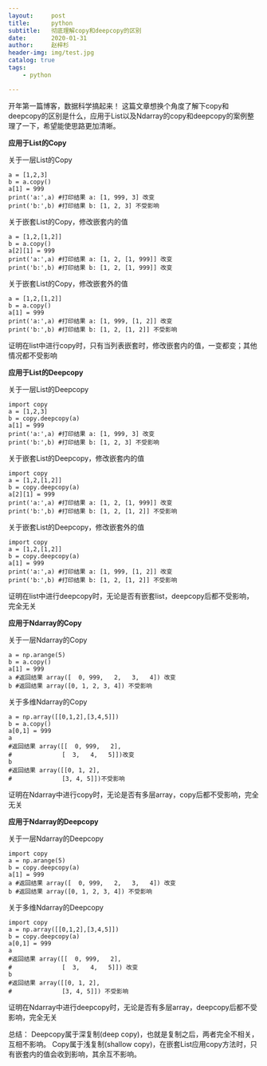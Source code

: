 ```yaml
---
layout:     post
title:      python
subtitle:   彻底理解copy和deepcopy的区别
date:       2020-01-31
author:     赵梓杉
header-img: img/test.jpg
catalog: true
tags:
    - python

---
```


开年第一篇博客，数据科学搞起来！
这篇文章想换个角度了解下copy和deepcopy的区别是什么，应用于List以及Ndarray的copy和deepcopy的案例整理了一下，希望能使思路更加清晰。


**应用于List的Copy**

关于一层List的Copy
```
a = [1,2,3]
b = a.copy()
a[1] = 999
print('a:',a) #打印结果 a: [1, 999, 3] 改变
print('b:',b) #打印结果 b: [1, 2, 3] 不受影响
```
关于嵌套List的Copy，修改嵌套内的值
```
a = [1,2,[1,2]]
b = a.copy()
a[2][1] = 999
print('a:',a) #打印结果 a: [1, 2, [1, 999]] 改变
print('b:',b) #打印结果 b: [1, 2, [1, 999]] 改变
```
关于嵌套List的Copy，修改嵌套外的值
```
a = [1,2,[1,2]]
b = a.copy()
a[1] = 999
print('a:',a) #打印结果 a: [1, 999, [1, 2]] 改变
print('b:',b) #打印结果 b: [1, 2, [1, 2]] 不受影响
```
证明在list中进行copy时，只有当列表嵌套时，修改嵌套内的值，一变都变；其他情况都不受影响

**应用于List的Deepcopy**

关于一层List的Deepcopy
```
import copy
a = [1,2,3]
b = copy.deepcopy(a)
a[1] = 999
print('a:',a) #打印结果 a: [1, 999, 3] 改变
print('b:',b) #打印结果 b: [1, 2, 3] 不受影响
```
关于嵌套List的Deepcopy，修改嵌套内的值
```
import copy
a = [1,2,[1,2]]
b = copy.deepcopy(a)
a[2][1] = 999
print('a:',a) #打印结果 a: [1, 2, [1, 999]] 改变
print('b:',b) #打印结果 b: [1, 2, [1, 2]] 不受影响
```
关于嵌套List的Deepcopy，修改嵌套外的值
```
import copy
a = [1,2,[1,2]]
b = copy.deepcopy(a)
a[1] = 999
print('a:',a) #打印结果 a: [1, 999, [1, 2]] 改变
print('b:',b) #打印结果 b: [1, 2, [1, 2]] 不受影响
```
证明在list中进行deepcopy时，无论是否有嵌套list，deepcopy后都不受影响，完全无关

**应用于Ndarray的Copy**

关于一层Ndarray的Copy
```
a = np.arange(5)
b = a.copy()
a[1] = 999
a #返回结果 array([  0, 999,   2,   3,   4]) 改变
b #返回结果 array([0, 1, 2, 3, 4]) 不受影响
```
关于多维Ndarray的Copy
```
a = np.array([[0,1,2],[3,4,5]])
b = a.copy()
a[0,1] = 999
a 
#返回结果 array([[  0, 999,   2],
#              [  3,   4,   5]])改变
b 
#返回结果 array([[0, 1, 2],
#              [3, 4, 5]])不受影响
```
证明在Ndarray中进行copy时，无论是否有多层array，copy后都不受影响，完全无关

**应用于Ndarray的Deepcopy**

关于一层Ndarray的Deepcopy
```
import copy
a = np.arange(5)
b = copy.deepcopy(a)
a[1] = 999
a #返回结果 array([  0, 999,   2,   3,   4]) 改变
b #返回结果 array([0, 1, 2, 3, 4]) 不受影响
```
关于多维Ndarray的Deepcopy
```
import copy
a = np.array([[0,1,2],[3,4,5]])
b = copy.deepcopy(a)
a[0,1] = 999
a 
#返回结果 array([[  0, 999,   2],
#              [  3,   4,   5]]) 改变
b 
#返回结果 array([[0, 1, 2],
#              [3, 4, 5]]) 不受影响
```
证明在Ndarray中进行deepcopy时，无论是否有多层array，deepcopy后都不受影响，完全无关

总结：
Deepcopy属于深复制(deep copy)，也就是复制之后，两者完全不相关，互相不影响。
Copy属于浅复制(shallow copy)，在嵌套List应用copy方法时，只有嵌套内的值会收到影响，其余互不影响。


